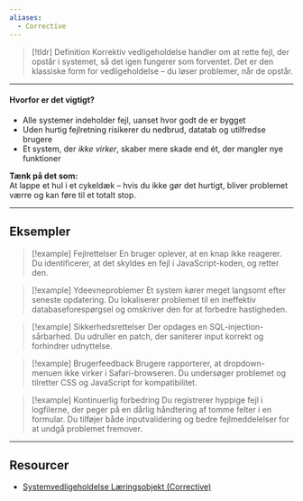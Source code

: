 ```yaml
---
aliases:
  - Corrective
---
```

> [!tldr] Definition
> Korrektiv vedligeholdelse handler om at rette fejl, der opstår i systemet, så det igen fungerer som forventet. Det er den klassiske form for vedligeholdelse – du løser problemer, når de opstår.

---

#### Hvorfor er det vigtigt?
- Alle systemer indeholder fejl, uanset hvor godt de er bygget
- Uden hurtig fejlretning risikerer du nedbrud, datatab og utilfredse brugere
- Et system, der _ikke virker_, skaber mere skade end ét, der mangler nye funktioner
    

**Tænk på det som:**  
At lappe et hul i et cykeldæk – hvis du ikke gør det hurtigt, bliver problemet værre og kan føre til et totalt stop.

---

## Eksempler
> [!example] Fejlrettelser
> En bruger oplever, at en knap ikke reagerer. Du identificerer, at det skyldes en fejl i JavaScript-koden, og retter den.

> [!example] Ydeevneproblemer
> Et system kører meget langsomt efter seneste opdatering. Du lokaliserer problemet til en ineffektiv databaseforespørgsel og omskriver den for at forbedre hastigheden.

> [!example] Sikkerhedsrettelser
> Der opdages en SQL-injection-sårbarhed. Du udruller en patch, der saniterer input korrekt og forhindrer udnyttelse.

> [!example] Brugerfeedback
> Brugere rapporterer, at dropdown-menuen ikke virker i Safari-browseren. Du undersøger problemet og tilretter CSS og JavaScript for kompatibilitet.

> [!example] Kontinuerlig forbedring
> Du registrerer hyppige fejl i logfilerne, der peger på en dårlig håndtering af tomme felter i en formular. Du tilføjer både inputvalidering og bedre fejlmeddelelser for at undgå problemet fremover.

---

## Resourcer
- [Systemvedligeholdelse Læringsobjekt (Corrective)](https://rise.articulate.com/share/xjLwUv4_K504yh2xs2xsZ1YuxynRKfE8#/lessons/ERY93CJLSAVnMXfCl5D7EQWD4sC-pkR9)